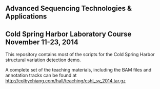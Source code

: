## Advanced Sequencing Technologies & Applications
Cold Spring Harbor Laboratory Course  
November 11-23, 2014
------------------------

This repository contains most of the scripts for the Cold Spring Harbor structural variation detection demo.

A complete set of the teaching materials, including the BAM files and annotation tracks can be found at http://colbychiang.com/hall/teaching/cshl_sv_2014.tar.gz
